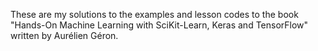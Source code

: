 These are my solutions to the examples and lesson codes to the book "Hands-On Machine Learning with SciKit-Learn, Keras and TensorFlow" written by Aurélien Géron.
